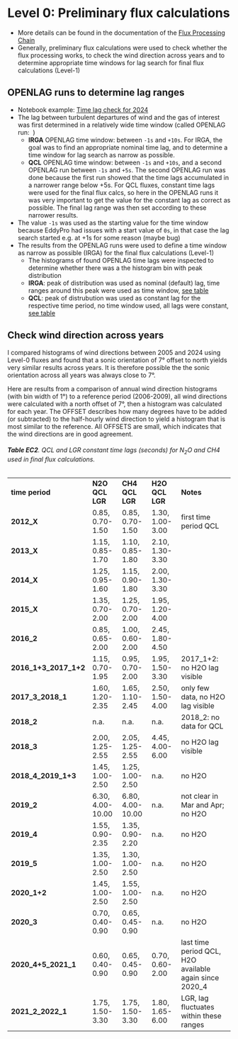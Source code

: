 # Level 0: Preliminary flux calculations

- More details can be found in the documentation of the [Flux Processing Chain](https://www.swissfluxnet.ethz.ch/index.php/data/ecosystem-fluxes/flux-processing-chain/#Step_2_Level-0_Preliminary_Flux_Calculations_With_OPENLAG_and_Other_Tests)
- Generally, preliminary flux calculations were used to check whether the flux processing works, to check the wind direction across years and to determine appropriate time windows for lag search for final flux calculations (Level-1)

## OPENLAG runs to determine lag ranges

- Notebook example: [Time lag check for 2024](https://github.com/holukas/dataset_cha_fp2024_2005-2023/blob/main/notebooks/00_L0_checks/02_L0_timelags_check.ipynb)
- The lag between turbulent departures of wind and the gas of interest was first determined in a relatively wide time window (called OPENLAG run:  )
    - **IRGA** OPENLAG time window: between `-1s` and `+10s`. For IRGA, the goal was to find an appropriate nominal time lag, and to determine a time window for lag search as narrow as possible.
    - **QCL** OPENLAG time window: between `-1s` and `+10s`, and a second OPENLAG run between `-1s` and `+5s`. The second OPENLAG run was done because the first run showed that the time lags accumulated in a narrower range below +5s. For QCL fluxes, constant time lags were used for the final flux calcs, so here in the OPENLAG runs it was very important to get the value for the constant lag as correct as possible. The final lag range was then set according to these narrower results.
- The value `-1s` was used as the starting value for the time window because EddyPro had issues with a start value of `0s`, in that case the lag search started e.g. at +1s for some reason (maybe bug)
- The results from the OPENLAG runs were used to define a time window as narrow as possible (IRGA) for the final flux calculations (Level-1)
    - The histograms of found OPENLAG time lags were inspected to determine whether there was a the histogram bin with peak distribution
    - **IRGA**: peak of distribution was used as nominal (default) lag, time ranges around this peak were used as time window, [see table](https://www.swissfluxnet.ethz.ch/index.php/documentation/ch-cha-fp2025-2005-2024/#Table_EC1_IRGA_lag_ranges_seconds_for_CO2_and_H2O_LE_used_in_final_flux_calculations)
    - **QCL**: peak of distrubution was used as constant lag for the respective time period, no time window used, all lags were constant, [see table](https://www.swissfluxnet.ethz.ch/index.php/documentation/ch-cha-fp2025-2005-2024/#Table_EC2_QCL_and_LGR_constant_time_lags_seconds_for_N2O_and_CH4_used_in_final_flux_calculations)

## Check wind direction across years

I compared histograms of wind directions between 2005 and 2024 using Level-0 fluxes and found that a sonic orientation of 7° offset to north yields very similar results across years. It is therefore possible the the sonic orientation across all years was always close to 7°.

Here are results from a comparison of annual wind direction histograms (with bin width of 1°) to a reference period (2006-2009), all wind directions were calculated with a north offset of 7°, then a histogram was calculated for each year. The OFFSET describes how many degrees have to be added (or subtracted) to the half-hourly wind direction to yield a histogram that is most similar to the reference. All OFFSETS are small, which indicates that the wind directions are in good agreement.

###### **Table EC2**. QCL and LGR constant time lags (seconds) for N<sub>2</sub>O and CH4 used in final flux calculations.

|   |   |   |   |   |
|---|---|---|---|---|
|**time period**|**N2O QCL LGR**|**CH4 QCL LGR**|**H2O QCL LGR**|**Notes**|
|**2012_X**|0.85, 0.70-1.50|0.85, 0.70-1.50|1.30, 1.00-3.00|first time period QCL|
|**2013_X**|1.15, 0.85-1.70|1.10, 0.85-1.80|2.10, 1.30-3.30||
|**2014_X**|1.25, 0.95-1.60|1.15, 0.90-1.80|2.00, 1.30-3.30||
|**2015_X**|1.35, 0.70-2.00|1.25, 0.70-2.00|1.95, 1.20-4.00||
|**2016_2**|0.85, 0.65-2.00|1.00, 0.60-2.00|2.45, 1.80-4.50||
|**2016_1+3_2017_1+2**|1.15, 0.70-1.95|0.95, 0.70-2.00|1.95, 1.50-3.30|2017_1+2: no H2O lag visible|
|**2017_3_2018_1**|1.60, 1.20-2.35|1.65, 1.10-2.45|2.50, 1.50-4.00|only few data, no H2O lag visible|
|**2018_2**|n.a.|n.a.|n.a.|2018_2: no data for QCL|
|**2018_3**|2.00, 1.25-2.55|2.05, 1.25-2.55|4.45, 4.00-6.00|no H2O lag visible|
|**2018_4_2019_1+3**|1.45, 1.00-2.50|1.25, 1.00-2.50|n.a.|no H2O|
|**2019_2**|6.30, 4.00-10.00|6.80, 4.00-10.00|n.a.|not clear in Mar and Apr; no H2O|
|**2019_4**|1.55, 0.90-2.35|1.35, 0.90-2.20|n.a.|no H2O|
|**2019_5**|1.35, 1.00-2.50|1.30, 1.00-2.50|n.a.|no H2O|
|**2020_1+2**|1.45, 1.00-2.50|1.55, 1.00-2.50|n.a.|no H2O|
|**2020_3**|0.70, 0.40-0.90|0.65, 0.45-0.90|n.a.|no H2O|
|**2020_4+5_2021_1**|0.60, 0.40-0.90|0.65, 0.45-0.90|0.70, 0.60-2.00|last time period QCL, H2O available again since 2020_4|
|**2021_2_2022_1**|1.75, 1.50-3.30|1.75, 1.50-3.30|1.80, 1.65-6.00|LGR, lag fluctuates within these ranges|


